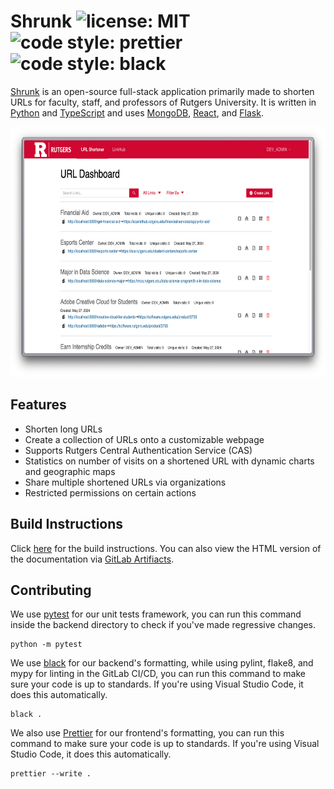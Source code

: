 # Shrunk ![license: MIT](https://img.shields.io/badge/license-MIT-blue) ![code style: prettier](https://img.shields.io/badge/code_style-prettier-ff69b4.svg) ![code style: black](https://img.shields.io/badge/code%20style-black-000000.svg)

[Shrunk](https://go.rutgers.edu/) is an open-source full-stack application primarily made to shorten URLs for faculty, staff, and professors of Rutgers University. It is written in [Python](https://www.python.org/) and [TypeScript](https://www.typescriptlang.org/) and uses [MongoDB](https://www.mongodb.com/), [React](https://react.dev/), and [Flask](https://flask.palletsprojects.com/).

<div align="center">
    <img src="./docs/images/home.png" height=400 width='auto'>
</div>

## Features

- Shorten long URLs
- Create a collection of URLs onto a customizable webpage
- Supports Rutgers Central Authentication Service (CAS)
- Statistics on number of visits on a shortened URL with dynamic charts and geographic maps
- Share multiple shortened URLs via organizations
- Restricted permissions on certain actions

## Build Instructions

Click [here](./docs/build_instructions.rst) for the build instructions. You can also view the HTML version of the documentation via [GitLab Artifiacts](https://gitlab.rutgers.edu/MaCS/OSS/shrunk/-/artifacts).

## Contributing

We use [pytest](https://pytest.org) for our unit tests framework, you can run this command inside the backend directory to check if you've made regressive changes.

```
python -m pytest
```

We use [black](https://github.com/psf/black) for our backend's formatting, while using pylint, flake8, and mypy for linting in the GitLab CI/CD, you can run this command to make sure your code is up to standards. If you're using Visual Studio Code, it does this automatically.

```
black .
```

We also use [Prettier](https://prettier.io/) for our frontend's formatting, you can run this command to make sure your code is up to standards. If you're using Visual Studio Code, it does this automatically.

```
prettier --write .
```
